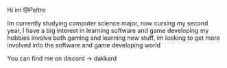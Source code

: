Hi  im @Peltre

Im currently studying computer science major, now cursing my second year, I have a big interest in learning software and game developing
my hobbies involve both gaming and learning new stuff, im looking to get more involved into the software and game developing world

You can find me on discord -> dakkard


